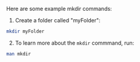 Here are some example mkdir commands:

1. Create a folder called "myFolder":

```bash
mkdir myFolder
```

2. To learn more about the `mkdir` commmand, run:

```bash
man mkdir
```